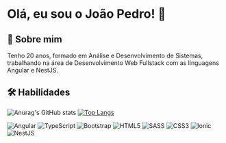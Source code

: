 
# Olá, eu sou o João Pedro! 👋


## 🚀 Sobre mim
Tenho 20 anos, formado em Análise e Desenvolvimento de Sistemas, trabalhando na área de Desenvolvimento Web Fullstack com as linguagens Angular e NestJS.


## 🛠 Habilidades
![Anurag's GitHub stats](https://github-readme-stats.vercel.app/api?username=Joaopfarias&theme=midnight-purple&show_icons=true)
[![Top Langs](https://github-readme-stats.vercel.app/api/top-langs/?username=Joaopfarias&theme=midnight-purple&layout=compact)](https://github.com/anuraghazra/github-readme-stats)

![Angular](https://img.shields.io/badge/Angular-DD0031?style=for-the-badge&logo=angular&logoColor=white
)
![TypeScript](https://img.shields.io/badge/TypeScript-007ACC?style=for-the-badge&logo=typescript&logoColor=white)
![Bootstrap](https://img.shields.io/badge/Bootstrap-563D7C?style=for-the-badge&logo=bootstrap&logoColor=white)
![HTML5](https://img.shields.io/badge/HTML5-E34F26?style=for-the-badge&logo=html5&logoColor=white)
![SASS](https://img.shields.io/badge/Sass-CC6699?style=for-the-badge&logo=sass&logoColor=white)
![CSS3](https://img.shields.io/badge/CSS3-1572B6?style=for-the-badge&logo=css3&logoColor=white)
![Ionic](https://img.shields.io/badge/Ionic-3880FF?style=for-the-badge&logo=ionic&logoColor=white)
![NestJS](https://img.shields.io/badge/nestjs-E0234E?style=for-the-badge&logo=nestjs&logoColor=white)
